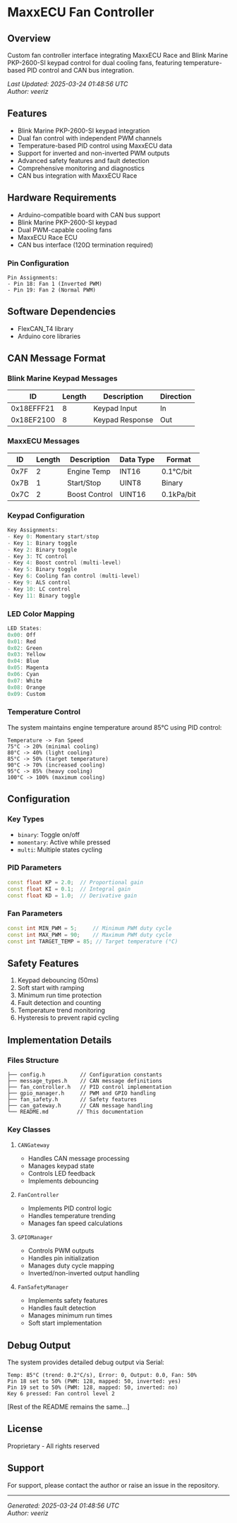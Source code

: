 # MaxxECU Fan Controller

## Overview
Custom fan controller interface integrating MaxxECU Race and Blink Marine PKP-2600-SI keypad control for dual cooling fans, featuring temperature-based PID control and CAN bus integration.

*Last Updated: 2025-03-24 01:48:56 UTC*  
*Author: veeriz*

## Features
- Blink Marine PKP-2600-SI keypad integration
- Dual fan control with independent PWM channels
- Temperature-based PID control using MaxxECU data
- Support for inverted and non-inverted PWM outputs
- Advanced safety features and fault detection
- Comprehensive monitoring and diagnostics
- CAN bus integration with MaxxECU Race

## Hardware Requirements
- Arduino-compatible board with CAN bus support
- Blink Marine PKP-2600-SI keypad
- Dual PWM-capable cooling fans
- MaxxECU Race ECU
- CAN bus interface (120Ω termination required)

### Pin Configuration
```
Pin Assignments:
- Pin 18: Fan 1 (Inverted PWM)
- Pin 19: Fan 2 (Normal PWM)
```

## Software Dependencies
- FlexCAN_T4 library
- Arduino core libraries

## CAN Message Format

### Blink Marine Keypad Messages
| ID         | Length | Description      | Direction |
|------------|--------|------------------|-----------|
| 0x18EFFF21 | 8      | Keypad Input    | In       |
| 0x18EF2100 | 8      | Keypad Response | Out      |

### MaxxECU Messages
| ID    | Length | Description    | Data Type | Format    |
|-------|---------|---------------|-----------|-----------|
| 0x7F  | 2       | Engine Temp   | INT16     | 0.1°C/bit |
| 0x7B  | 1       | Start/Stop    | UINT8     | Binary    |
| 0x7C  | 2       | Boost Control | UINT16    | 0.1kPa/bit|

### Keypad Configuration
```cpp
Key Assignments:
- Key 0: Momentary start/stop
- Key 1: Binary toggle
- Key 2: Binary toggle
- Key 3: TC control
- Key 4: Boost control (multi-level)
- Key 5: Binary toggle
- Key 6: Cooling fan control (multi-level)
- Key 9: ALS control
- Key 10: LC control
- Key 11: Binary toggle
```

### LED Color Mapping
```cpp
LED States:
0x00: Off
0x01: Red
0x02: Green
0x03: Yellow
0x04: Blue
0x05: Magenta
0x06: Cyan
0x07: White
0x08: Orange
0x09: Custom
```

### Temperature Control
The system maintains engine temperature around 85°C using PID control:
```
Temperature -> Fan Speed
75°C -> 20% (minimal cooling)
80°C -> 40% (light cooling)
85°C -> 50% (target temperature)
90°C -> 70% (increased cooling)
95°C -> 85% (heavy cooling)
100°C -> 100% (maximum cooling)
```

## Configuration

### Key Types
- `binary`: Toggle on/off
- `momentary`: Active while pressed
- `multi`: Multiple states cycling

### PID Parameters
```cpp
const float KP = 2.0;  // Proportional gain
const float KI = 0.1;  // Integral gain
const float KD = 1.0;  // Derivative gain
```

### Fan Parameters
```cpp
const int MIN_PWM = 5;     // Minimum PWM duty cycle
const int MAX_PWM = 90;    // Maximum PWM duty cycle
const int TARGET_TEMP = 85; // Target temperature (°C)
```

## Safety Features
1. Keypad debouncing (50ms)
2. Soft start with ramping
3. Minimum run time protection
4. Fault detection and counting
5. Temperature trend monitoring
6. Hysteresis to prevent rapid cycling

## Implementation Details

### Files Structure
```
├── config.h           // Configuration constants
├── message_types.h    // CAN message definitions
├── fan_controller.h   // PID control implementation
├── gpio_manager.h     // PWM and GPIO handling
├── fan_safety.h       // Safety features
├── can_gateway.h      // CAN message handling
└── README.md         // This documentation
```

### Key Classes
1. `CANGateway`
   - Handles CAN message processing
   - Manages keypad state
   - Controls LED feedback
   - Implements debouncing

2. `FanController`
   - Implements PID control logic
   - Handles temperature trending
   - Manages fan speed calculations

3. `GPIOManager`
   - Controls PWM outputs
   - Handles pin initialization
   - Manages duty cycle mapping
   - Inverted/non-inverted output handling

4. `FanSafetyManager`
   - Implements safety features
   - Handles fault detection
   - Manages minimum run times
   - Soft start implementation

## Debug Output
The system provides detailed debug output via Serial:
```
Temp: 85°C (trend: 0.2°C/s), Error: 0, Output: 0.0, Fan: 50%
Pin 18 set to 50% (PWM: 128, mapped: 50, inverted: yes)
Pin 19 set to 50% (PWM: 128, mapped: 50, inverted: no)
Key 6 pressed: Fan control level 2
```

[Rest of the README remains the same...]

## License
Proprietary - All rights reserved

## Support
For support, please contact the author or raise an issue in the repository.

---
*Generated: 2025-03-24 01:48:56 UTC*  
*Author: veeriz*

